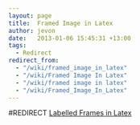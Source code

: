 ```yaml
---
layout: page
title:  Framed Image in Latex
author: jevon
date:   2013-01-06 15:45:31 +13:00
tags:
  - Redirect
redirect_from:
  - "/wiki/framed_image_in_latex"
  - "/wiki/Framed Image In Latex"
  - "/wiki/framed image in latex"
  - "/wiki/Framed_Image_In_Latex"
---
```


#REDIRECT [Labelled Frames in Latex](Labelled_Frames_in_Latex.md)
